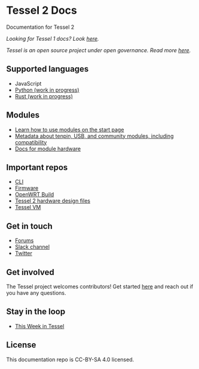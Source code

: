 # Tessel 2 Docs
Documentation for Tessel 2

*Looking for Tessel 1 docs? Look [here](//github.com/tessel/docs).*

*Tessel is an open source project under open governance. Read more [here](https://github.com/tessel/project).*

## Supported languages

* JavaScript
* [Python (work in progress)](https://github.com/tessel/tessel-python)
* [Rust (work in progress)](https://github.com/tessel/rust-tessel)

## Modules

* [Learn how to use modules on the start page](//start.tessel.io/modules)
* [Metadata about tenpin, USB, and community modules, including compatibility](https://github.com/tessel/hardware-modules)
* [Docs for module hardware](https://github.com/tessel/hardware/blob/master/modules-overview.md)

## Important repos

* [CLI](https://github.com/tessel/t2-cli)
* [Firmware](https://github.com/tessel/t2-firmware)
* [OpenWRT Build](https://github.com/tessel/openwrt-tessel)
* [Tessel 2 hardware design files](https://github.com/tessel/t2-hardware)
* [Tessel VM](https://github.com/tessel/t2-vm)

## Get in touch

* [Forums](//tessel.io/forums)
* [Slack channel](https://tessel-slack.herokuapp.com/)
* [Twitter](//twitter.com/technicalhumans)

## Get involved

The Tessel project welcomes contributors! Get started [here](https://github.com/tessel/project) and reach out if you have any questions.

## Stay in the loop

* [This Week in Tessel](http://eepurl.com/EoMoP)

## License

This documentation repo is CC-BY-SA 4.0 licensed.
